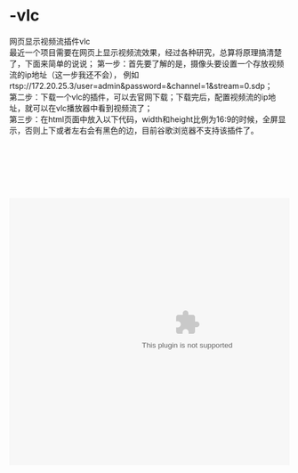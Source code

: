 # -vlc
网页显示视频流插件vlc    
最近一个项目需要在网页上显示视频流效果，经过各种研究，总算将原理搞清楚了，下面来简单的说说；
第一步：首先要了解的是，摄像头要设置一个存放视频流的ip地址（这一步我还不会），
例如rtsp://172.20.25.3/user=admin&password=&channel=1&stream=0.sdp；   
第二步：下载一个vlc的插件，可以去官网下载；下载完后，配置视频流的ip地址，就可以在vlc播放器中看到视频流了；   
第三步：在html页面中放入以下代码，width和height比例为16:9的时候，全屏显示，否则上下或者左右会有黑色的边，目前谷歌浏览器不支持该插件了。   
<pre><code>
<object  
  classid="clsid:9BE31822-FDAD-461B-AD51-BE1D1C159921"   
  codebase="http://download.videolan.org/pub/videolan/vlc/last/win32/axvlc.cab"  
  id="vlc"  
  name="vlc"  
  class="vlcPlayer"  
  events="True">  
    <param name="Src" value="rtsp://172.20.25.3/user=admin&password=&channel=1&stream=0.sdp；" />  
    <param name="ShowDisplay" value="True" />  
    <param name="AutoLoop" value="False" />  
    <param name="AutoPlay" value="True" />  
   <embed id="vlcEmb"  type="application/x-google-vlc-plugin" version="VideoLAN.VLCPlugin.2" autoplay="yes" loop="no" width="640" height="480"  
     target="rtsp://172.20.25.3/user=admin&password=&channel=1&stream=0.sdp；" ></embed>  
</objetc>
</code></pre> 
 
 
